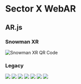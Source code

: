# Sector X WebAR

## AR.js

### Snowman XR

![Snowman XR QR Code](/images/snowman.png)

### Legacy

![](/images/SXMarkers-01.png)
![](/images/SXMarkers-02.png)
![](/images/SXMarkers-03.png)
![](/images/SXMarkers-04.png)
![](/images/SXMarkers-05.png)
![](/images/SXMarkers-06.png)
![](/images/SXMarkers-07.png)
